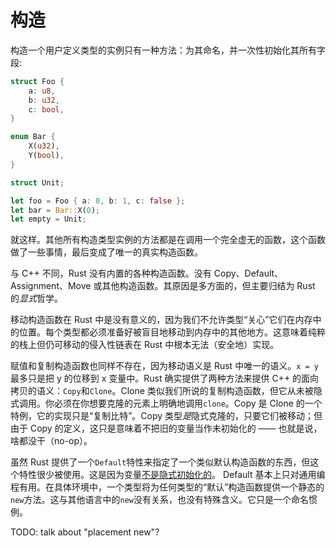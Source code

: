 # 构造

构造一个用户定义类型的实例只有一种方法：为其命名，并一次性初始化其所有字段:

```rust
struct Foo {
    a: u8,
    b: u32,
    c: bool,
}

enum Bar {
    X(u32),
    Y(bool),
}

struct Unit;

let foo = Foo { a: 0, b: 1, c: false };
let bar = Bar::X(0);
let empty = Unit;
```

就这样。其他所有构造类型实例的方法都是在调用一个完全虚无的函数，这个函数做了一些事情，最后变成了唯一的真实构造函数。

与 C++ 不同，Rust 没有内置的各种构造函数。没有 Copy、Default、Assignment、Move 或其他构造函数。其原因是多方面的，但主要归结为 Rust 的*显式*哲学。

移动构造函数在 Rust 中是没有意义的，因为我们不允许类型“关心”它们在内存中的位置。每个类型都必须准备好被盲目地移动到内存中的其他地方。这意味着纯粹的栈上但仍可移动的侵入性链表在 Rust 中根本无法（安全地）实现。

赋值和复制构造函数也同样不存在，因为移动语义是 Rust 中唯一的语义。`x = y`最多只是把 y 的位移到 x 变量中。Rust 确实提供了两种方法来提供 C++ 的面向拷贝的语义：`Copy`和`Clone`。Clone 类似我们所说的复制构造函数，但它从未被隐式调用。你必须在你想要克隆的元素上明确地调用`clone`。Copy 是 Clone 的一个特例，它的实现只是“复制比特”。Copy 类型*是*隐式克隆的，只要它们被移动；但由于 Copy 的定义，这只是意味着不把旧的变量当作未初始化的 —— 也就是说，啥都没干（no-op）。

虽然 Rust 提供了一个`Default`特性来指定了一个类似默认构造函数的东西，但这个特性很少被使用。这是因为变量[不是隐式初始化的][uninit]。 Default 基本上只对通用编程有用。在具体环境中，一个类型将为任何类型的“默认”构造函数提供一个静态的`new`方法。这与其他语言中的`new`没有关系，也没有特殊含义。它只是一个命名惯例。

TODO: talk about "placement new"?

[uninit]: uninitialized.html
